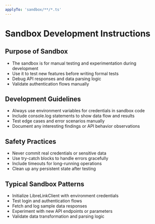 ```yaml
---
applyTo: 'sandbox/**/*.ts'
---
```


# Sandbox Development Instructions

## Purpose of Sandbox

- The sandbox is for manual testing and experimentation during development
- Use it to test new features before writing formal tests
- Debug API responses and data parsing logic
- Validate authentication flows manually

## Development Guidelines

- Always use environment variables for credentials in sandbox code
- Include console.log statements to show data flow and results
- Test edge cases and error scenarios manually
- Document any interesting findings or API behavior observations

## Safety Practices

- Never commit real credentials or sensitive data
- Use try-catch blocks to handle errors gracefully
- Include timeouts for long-running operations
- Clean up any persistent state after testing

## Typical Sandbox Patterns

- Initialize LibreLinkClient with environment credentials
- Test login and authentication flows
- Fetch and log sample data responses
- Experiment with new API endpoints or parameters
- Validate data transformation and parsing logic
